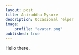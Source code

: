 ```yaml
---
layout: post
title: Aniruddha Mysore
description: Occasional 'elper
image: 
    profile: "avatar.png"
published: true
---
```


Hello there.
